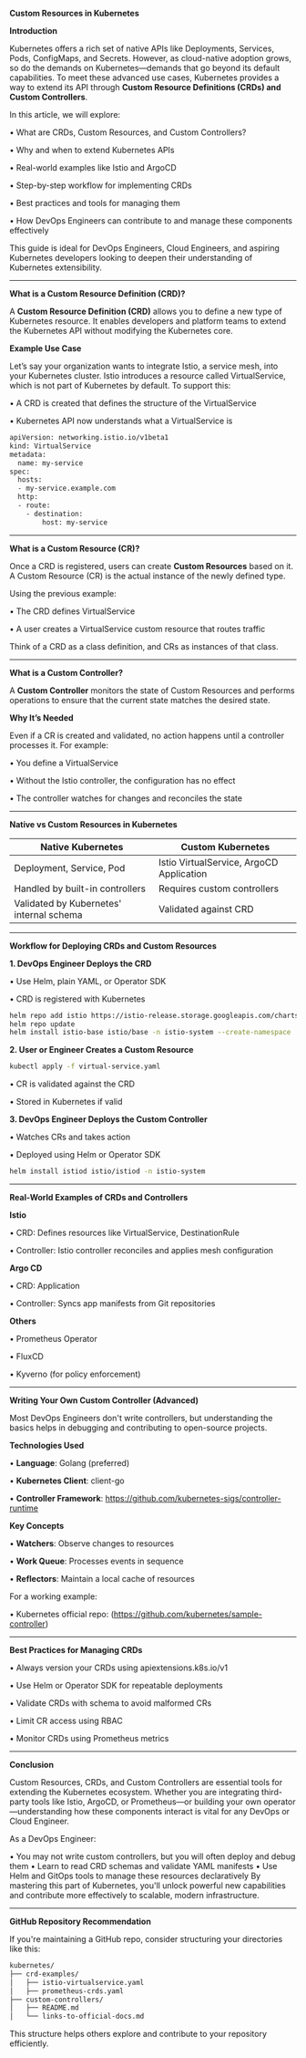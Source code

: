 **Custom Resources in Kubernetes**

**Introduction**

Kubernetes offers a rich set of native APIs like Deployments, Services, Pods, ConfigMaps, and Secrets. However, as cloud-native adoption grows, so do the demands on Kubernetes—demands that go beyond its default capabilities. To meet these advanced use cases, Kubernetes provides a way to extend its API through **Custom Resource Definitions (CRDs) and Custom Controllers**.

In this article, we will explore:

•	What are CRDs, Custom Resources, and Custom Controllers?

•	Why and when to extend Kubernetes APIs

•	Real-world examples like Istio and ArgoCD

•	Step-by-step workflow for implementing CRDs

•	Best practices and tools for managing them

•	How DevOps Engineers can contribute to and manage these components effectively

This guide is ideal for DevOps Engineers, Cloud Engineers, and aspiring Kubernetes developers looking to deepen their understanding of Kubernetes extensibility.

---

**What is a Custom Resource Definition (CRD)?**

A **Custom Resource Definition (CRD)** allows you to define a new type of Kubernetes resource. It enables developers and platform teams to extend the Kubernetes API without modifying the Kubernetes core.

**Example Use Case**

Let’s say your organization wants to integrate Istio, a service mesh, into your Kubernetes cluster. Istio introduces a resource called VirtualService, which is not part of Kubernetes by default. To support this:

•	A CRD is created that defines the structure of the VirtualService

•	Kubernetes API now understands what a VirtualService is

```sh
apiVersion: networking.istio.io/v1beta1
kind: VirtualService
metadata:
  name: my-service
spec:
  hosts:
  - my-service.example.com
  http:
  - route:
    - destination:
        host: my-service
```

---

**What is a Custom Resource (CR)?**

Once a CRD is registered, users can create **Custom Resources** based on it. A Custom Resource (CR) is the actual instance of the newly defined type.

Using the previous example:

•	The CRD defines VirtualService

•	A user creates a VirtualService custom resource that routes traffic

Think of a CRD as a class definition, and CRs as instances of that class.

---

**What is a Custom Controller?**

A **Custom Controller** monitors the state of Custom Resources and performs operations to ensure that the current state matches the desired state.

**Why It’s Needed**

Even if a CR is created and validated, no action happens until a controller processes it. For example:

•	You define a VirtualService

•	Without the Istio controller, the configuration has no effect

•	The controller watches for changes and reconciles the state

---

**Native vs Custom Resources in Kubernetes**

| Native Kubernetes        | Custom Kubernetes                     |
|--------------------------|----------------------------------------|
| Deployment, Service, Pod | Istio VirtualService, ArgoCD Application |
| Handled by built-in controllers | Requires custom controllers        |
| Validated by Kubernetes' internal schema | Validated against CRD         |

---

**Workflow for Deploying CRDs and Custom Resources**

**1. DevOps Engineer Deploys the CRD**

•	Use Helm, plain YAML, or Operator SDK

•	CRD is registered with Kubernetes

```sh
helm repo add istio https://istio-release.storage.googleapis.com/charts
helm repo update
helm install istio-base istio/base -n istio-system --create-namespace
```

**2. User or Engineer Creates a Custom Resource**

```sh
kubectl apply -f virtual-service.yaml
```

•	CR is validated against the CRD

•	Stored in Kubernetes if valid

**3. DevOps Engineer Deploys the Custom Controller**

•	Watches CRs and takes action

•	Deployed using Helm or Operator SDK

```sh
helm install istiod istio/istiod -n istio-system
```

---

**Real-World Examples of CRDs and Controllers**

**Istio**

•	CRD: Defines resources like VirtualService, DestinationRule

•	Controller: Istio controller reconciles and applies mesh configuration

**Argo CD**

•	CRD: Application

•	Controller: Syncs app manifests from Git repositories

**Others**

•	Prometheus Operator

•	FluxCD

•	Kyverno (for policy enforcement)

---

**Writing Your Own Custom Controller (Advanced)**

Most DevOps Engineers don't write controllers, but understanding the basics helps in debugging and contributing to open-source projects.

**Technologies Used**

•	**Language**: Golang (preferred)

•	**Kubernetes Client**: client-go

•	**Controller Framework**: https://github.com/kubernetes-sigs/controller-runtime

**Key Concepts**

•	**Watchers**: Observe changes to resources

•	**Work Queue**: Processes events in sequence

•	**Reflectors**: Maintain a local cache of resources

For a working example:

•	Kubernetes official repo: (https://github.com/kubernetes/sample-controller)

---

**Best Practices for Managing CRDs**

•	Always version your CRDs using apiextensions.k8s.io/v1

•	Use Helm or Operator SDK for repeatable deployments

•	Validate CRDs with schema to avoid malformed CRs

•	Limit CR access using RBAC

•	Monitor CRDs using Prometheus metrics

---

**Conclusion**

Custom Resources, CRDs, and Custom Controllers are essential tools for extending the Kubernetes ecosystem. Whether you are integrating third-party tools like Istio, ArgoCD, or Prometheus—or building your own operator—understanding how these components interact is vital for any DevOps or Cloud Engineer.

As a DevOps Engineer:

•	You may not write custom controllers, but you will often deploy and debug them
•	Learn to read CRD schemas and validate YAML manifests
•	Use Helm and GitOps tools to manage these resources declaratively
By mastering this part of Kubernetes, you'll unlock powerful new capabilities and contribute more effectively to scalable, modern infrastructure.

---

**GitHub Repository Recommendation**

If you're maintaining a GitHub repo, consider structuring your directories like this:

```sh
kubernetes/
├── crd-examples/
│   ├── istio-virtualservice.yaml
│   ├── prometheus-crds.yaml
├── custom-controllers/
│   ├── README.md
│   └── links-to-official-docs.md
```

This structure helps others explore and contribute to your repository efficiently.
